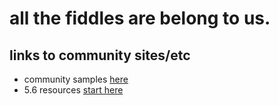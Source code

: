 # all the fiddles are belong to us.

## links to community sites/etc
* community samples [here](http://community.jaspersoft.com/sites/default/files/wiki_attachments/main_1.html)
* 5.6 resources [start here](http://community.jaspersoft.com/wiki/visualizejs-api-notes-and-samples-v56)
